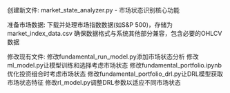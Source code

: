 创建新文件:
market_state_analyzer.py - 市场状态识别核心功能


准备市场数据:
下载并处理市场指数数据(如S&P 500)，存储为market_index_data.csv
确保数据格式与系统其他部分兼容，包含必要的OHLCV数据


修改现有文件:
修改fundamental_run_model.py添加市场状态分析
修改ml_model.py让模型训练和选择考虑市场状态
修改fundamental_portfolio.ipynb优化投资组合时考虑市场状态
修改fundamental_portfolio_drl.py让DRL模型获取市场状态特征
修改rl_model.py调整DRL参数以适应不同市场状态
